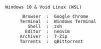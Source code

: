 <pre align="center">Windows 10 & Void Linux (WSL)</pre>
<pre align="center">
         Browser  :  Google Chrome
           Terminal  :  Windows Terminal
 Shell  :  zsh
   Editor  :  neovim
Archiver  :  7-Zip
      Torrents  :  qBittorrent
</pre>

